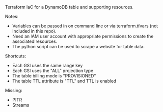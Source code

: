 Terraform IaC for a DynamoDB table and supporting resources.

Notes:
  - Variables can be passed in on command line or via terraform.tfvars (not included in this repo).
  - Need an IAM user account with appropriate permissions to create the associated resources. 
  - The python script can be used to scrape a website for table data.

Shortcuts:
  - Each GSI uses the same range key
  - Each GSI uses the "ALL" projection type
  - The table billing mode is "PROVISIONED"
  - The table TTL attribute is "TTL" and TTL is enabled

Missing:
  - PITR
  - Streams
